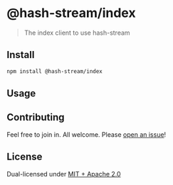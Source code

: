 # @hash-stream/index

> The index client to use hash-stream

## Install

```sh
npm install @hash-stream/index
```

## Usage

## Contributing

Feel free to join in. All welcome. Please [open an issue](https://github.com/vasco-santos/hash-stream/issues)!

## License

Dual-licensed under [MIT + Apache 2.0](https://github.com/vasco-santos/hash-stream/blob/main/license.md)
